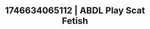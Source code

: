 ---
categories:
- Intimate storytelling
- Fantasy lover
- AI-generated
- Inclusive desire
- Lover's breath
- ASMR
- Cosplay
- Hands behind back
image: /assets/images/1746634065112.jpg
layout: post
seo:
  description: Featured content with sensual ABDL Play, Scat Fetish. HD images available.
  keywords: ABDL Play, Scat Fetish
  og_image: /assets/images/1746634065112.jpg
  schema_type: VisualArtwork
tags:
- ABDL Play
- Scat Fetish
- '#1746634065112'
title: 1746634065112 | ABDL Play Scat Fetish
---